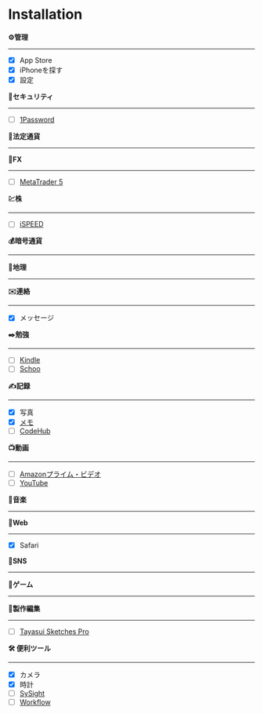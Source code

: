 # Installation
**⚙管理**
- - -
- [x] App Store
- [x] iPhoneを探す
- [x] 設定

**🚨セキュリティ**
- - -
- [ ] [1Password](https://itunes.apple.com/jp/app/1password/id568903335?mt=8)

**🐚法定通貨**
- - -
**💸FX**
- - -
- [ ] [MetaTrader 5](https://itunes.apple.com/jp/app/metatrader-5/id413251709?mt=8)

**💹株**
- - -
- [ ] [iSPEED](https://itunes.apple.com/jp/app/ispeed-for-ipad-%E6%A5%BD%E5%A4%A9%E8%A8%BC%E5%88%B8%E3%81%AE%E6%A0%AA%E3%82%A2%E3%83%97%E3%83%AA/id421798565?mt=8)

**💰暗号通貨**
- - -
**🌋地理**
- - -
**✉️連絡**
- - -
- [x] メッセージ

**✒️勉強**
- - -
- [ ] [Kindle](https://itunes.apple.com/jp/app/kindle/id302584613?mt=8)
- [ ] [Schoo](https://itunes.apple.com/jp/app/schoo-%E5%8B%95%E7%94%BB%E5%AD%A6%E7%BF%92%E3%82%A2%E3%83%97%E3%83%AA/id903311774?mt=8)

**✍️記録**
- - -
- [x] 写真
- [x] [メモ](https://itunes.apple.com/jp/app/%E3%83%A1%E3%83%A2/id1110145109?mt=8)
- [ ] [CodeHub](https://itunes.apple.com/jp/app/codehub-a-client-for-github/id707173885?mt=8)

**📺動画**
- - -
- [ ] [Amazonプライム・ビデオ](https://itunes.apple.com/jp/app/amazon%E3%83%97%E3%83%A9%E3%82%A4%E3%83%A0-%E3%83%93%E3%83%87%E3%82%AA/id777564327?mt=8)
- [ ] [YouTube](https://itunes.apple.com/jp/app/youtube-%E8%A6%8B%E3%81%A6%E8%81%B4%E3%81%8F/id544007664?mt=8)

**🎷音楽**
- - -
**🏃Web**
- - -
- [x] Safari

**📵SNS**
- - -
**🎲ゲーム**
- - -
**🎨製作編集**
- - -
- [ ] [Tayasui Sketches Pro](https://itunes.apple.com/jp/app/tayasui-sketches-pro/id671867510?mt=8)

**🛠 便利ツール**
- - -
- [x] カメラ
- [x] 時計
- [ ] [SySight](https://itunes.apple.com/jp/app/sysight/id568731681?mt=8)
- [ ] [Workflow](https://itunes.apple.com/jp/app/workflow/id915249334?mt=8)
